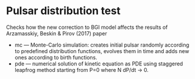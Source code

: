 # Pulsar distribution test
Checks how the new correction to BGI model affects the results of Arzamasskiy, Beskin & Pirov (2017) paper

* mc &mdash; Monte-Carlo simulation: creates initial pulsar randomly according to predefined distribution functions, evolves them in time and adds new ones according to birth functions.
* pde &mdash; numerical solution of kinetic equation as PDE using staggered leapfrog method starting from P=0 where N dP/dt -> 0.